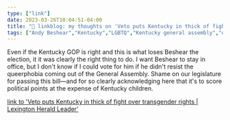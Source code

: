 ```yaml
---
type: ["link"]
date: 2023-03-26T10:04:51-04:00
title: "🔗 linkblog: my thoughts on 'Veto puts Kentucky in thick of fight over transgender rights | Lexington Herald Leader'"
tags: ["Andy Beshear","Kentucky","LGBTQ","Kentucky general assembly","queerphobia"]
---
```

Even if the Kentucky GOP is right and this is what loses Beshear the election, it it was clearly the right thing to do. I want Beshear to stay in office, but I don't know if I could vote for him if he didn't resist the queerphobia coming out of the General Assembly. Shame on our legislature for passing this bill—and for so clearly acknowledging here that it's to score political points at the expense of Kentucky children.  
 

[link to 'Veto puts Kentucky in thick of fight over transgender rights | Lexington Herald Leader'](https://www.kentucky.com/news/health-and-medicine/article273609760.html)

